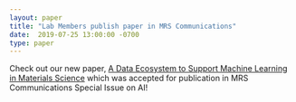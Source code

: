 ```yaml
---
layout: paper
title: "Lab Members publish paper in MRS Communications"
date:  2019-07-25 13:00:00 -0700
type: paper
---
```


Check out our new paper, [A Data Ecosystem to Support Machine Learning in Materials Science](https://arxiv.org/abs/1904.10423) which was accepted for publication in MRS Communications Special Issue on AI!
